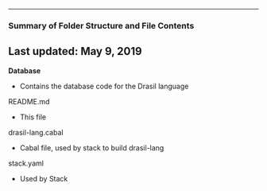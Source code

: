 --------------------------------------------------
### Summary of Folder Structure and File Contents
Last updated: May 9, 2019
--------------------------------------------------

**Database**
  - Contains the database code for the Drasil language
 
README.md
  - This file

drasil-lang.cabal
  - Cabal file, used by stack to build drasil-lang

stack.yaml
  - Used by Stack